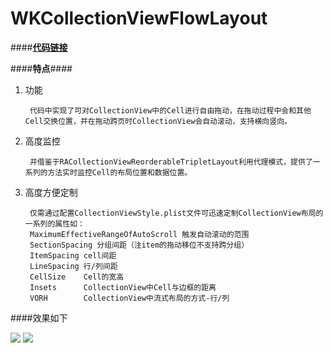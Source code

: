 # WKCollectionViewFlowLayout 




####**[代码链接](https://github.com/WangKunKun/WKCollectionviewFlowLayout)**




####**特点**####

1. 功能

		代码中实现了可对CollectionView中的Cell进行自由拖动，在拖动过程中会和其他Cell交换位置，并在拖动跨页时CollectionView会自动滚动，支持横向竖向。
		
2. 高度监控

		并借鉴于RACollectionViewReorderableTripletLayout利用代理模式，提供了一系列的方法实时监控Cell的布局位置和数据位置。
	
	
3. 高度方便定制
		
		仅需通过配置CollectionViewStyle.plist文件可迅速定制CollectionView布局的一系列的属性如：
		MaximumEffectiveRangeOfAutoScroll 触发自动滚动的范围
		SectionSpacing 分组间距（注item的拖动移位不支持跨分组）
		ItemSpacing cell间距
		LineSpacing 行/列间距
		CellSize	Cell的宽高
		Insets		CollectionView中Cell与边框的距离
		VORH		CollectionView中流式布局的方式-行/列
		
		
####效果如下

<img src="/images/WKCollectionView/WKCollectionView1.gif">

<img src="/images/WKCollectionView/WKCollectionView2.gif">






		